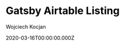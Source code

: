 ---
title: Gatsby Airtable Listing
github: https://github.com/wkocjan/gatsby-airtable-listing
demo: https://gatsby-airtable-listing.netlify.app/
author: Wojciech Kocjan
date: 2020-03-16T00:00:00.000Z
ssg:
  - Gatsby
cms:
  - Airtable
css:
  - Tailwind
category: null
description: Gatsby starter theme integrated with Airtable
draft: true
publish_date: '2020-03-13T11:06:07Z'
update_date: '2020-12-16T10:33:17Z'
github_star: 78
github_fork: 39
---